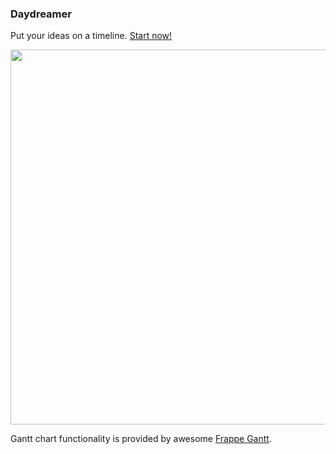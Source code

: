 ### Daydreamer
Put your ideas on a timeline. [Start now!](https://abrdk.github.io/Daydreamer/index.html)

<p align="center">
    <a href="http://abrdk.github.io/Daydreamer/index.html">
        <img src="https://i.ibb.co/rb8JCNG/daydreams-v01.png" width="600"/>
    </a>
</p>

Gantt chart functionality is provided by awesome [Frappe Gantt](https://github.com/frappe/gantt).
